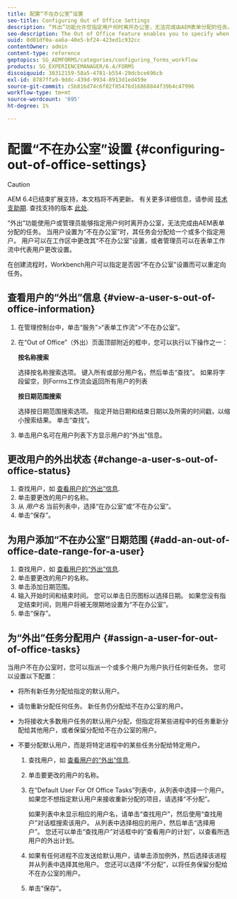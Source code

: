 ```yaml
---
title: 配置“不在办公室”设置
seo-title: Configuring Out of Office Settings
description: “外出”功能允许您指定用户何时离开办公室，无法完成由AEM表单分配的任务。
seo-description: The Out of Office feature enables you to specify when a user will be out of the office and unable to complete tasks assigned by AEM forms.
uuid: 0d01df0a-aa6a-40e5-bf24-423ed1c932cc
contentOwner: admin
content-type: reference
geptopics: SG_AEMFORMS/categories/configuring_forms_workflow
products: SG_EXPERIENCEMANAGER/6.4/FORMS
discoiquuid: 30312159-58a5-4781-b554-29dcbce696cb
exl-id: 8787ffa9-9ddc-439d-9934-8913d1ed459e
source-git-commit: c5b816d74c6f02f85476d16868844f39b4c47996
workflow-type: tm+mt
source-wordcount: '695'
ht-degree: 1%

---
```


# 配置“不在办公室”设置 {#configuring-out-of-office-settings}

>[!CAUTION]
>
>AEM 6.4已结束扩展支持，本文档将不再更新。 有关更多详细信息，请参阅 [技术支助期](https://helpx.adobe.com/cn/support/programs/eol-matrix.html). 查找支持的版本 [此处](https://experienceleague.adobe.com/docs/).

“外出”功能使用户或管理员能够指定用户何时离开办公室，无法完成由AEM表单分配的任务。 当用户设置为“不在办公室”时，其任务会分配给一个或多个指定用户。 用户可以在工作区中更改其“不在办公室”设置，或者管理员可以在表单工作流中代表用户更改设置。

在创建流程时，Workbench用户可以指定是否因“不在办公室”设置而可以重定向任务。

## 查看用户的“外出”信息 {#view-a-user-s-out-of-office-information}

1. 在管理控制台中，单击“服务”>“表单工作流”>“不在办公室”。
1. 在“Out of Office”（外出）页面顶部附近的框中，您可以执行以下操作之一：

   **按名称搜索**

   选择按名称搜索选项。 键入所有或部分用户名，然后单击“查找”。 如果将字段留空，则Forms工作流会返回所有用户的列表

   **按日期范围搜索**

   选择按日期范围搜索选项。 指定开始日期和结束日期以及所需的时间戳，以缩小搜索结果。 单击“查找”。

1. 单击用户名可在用户列表下方显示用户的“外出”信息。

## 更改用户的外出状态 {#change-a-user-s-out-of-office-status}

1. 查找用户，如 [查看用户的“外出”信息](configuring-out-office-settings.md#view-a-user-s-out-of-office-information).
1. 单击要更改的用户的名称。
1. 从 *用户名* 当前列表中，选择“在办公室”或“不在办公室”。
1. 单击“保存”。

## 为用户添加“不在办公室”日期范围 {#add-an-out-of-office-date-range-for-a-user}

1. 查找用户，如 [查看用户的“外出”信息](configuring-out-office-settings.md#view-a-user-s-out-of-office-information).
1. 单击要更改的用户的名称。
1. 单击添加日期范围。
1. 输入开始时间和结束时间。 您可以单击日历图标以选择日期。 如果您没有指定结束时间，则用户将被无限期地设置为“不在办公室”。
1. 单击“保存”。

## 为“外出”任务分配用户 {#assign-a-user-for-out-of-office-tasks}

当用户不在办公室时，您可以指派一个或多个用户为用户执行任何新任务。 您可以设置以下配置：

* 将所有新任务分配给指定的默认用户。
* 请勿重新分配任何任务。 新任务仍分配给不在办公室的用户。
* 为将接收大多数用户任务的默认用户分配，但指定将某些进程中的任务重新分配给其他用户，或者保留分配给不在办公室的用户。
* 不要分配默认用户，而是将特定进程中的某些任务分配给特定用户。

   1. 查找用户，如 [查看用户的“外出”信息](configuring-out-office-settings.md#view-a-user-s-out-of-office-information).
   1. 单击要更改的用户的名称。
   1. 在“Default User For Of Office Tasks”列表中，从列表中选择一个用户。 如果您不想指定默认用户来接收重新分配的项目，请选择“不分配”。

      如果列表中未显示相应的用户名，请单击“查找用户”，然后使用“查找用户”对话框搜索该用户。 从列表中选择相应的用户，然后单击“选择用户”。 您还可以单击“查找用户”对话框中的“查看用户的计划”，以查看所选用户的外出计划。

   1. 如果有任何进程不应发送给默认用户，请单击添加例外，然后选择该进程并从列表中选择其他用户。 您还可以选择“不分配”，以将任务保留分配给不在办公室的用户。
   1. 单击“保存”。
